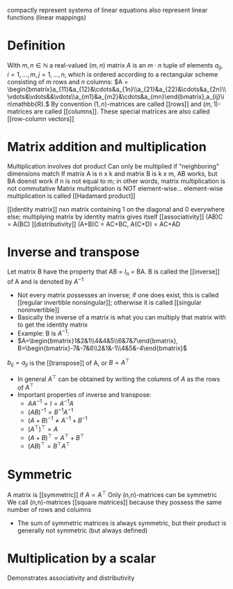 compactly represent systems of linear equations
also represent linear functions (linear mappings)

# Definition
With $m, n \in \mathbb{N}$ a real-valued $(m,n)$ matrix $A$ is an $m\cdot n$ tuple of elements $a_{ij},i=1,...,m,j=1,...,n$, which is ordered according to a rectangular scheme consisting of $m$ rows and $n$ columns:
$A = \begin{bmatrix}a_{11}&a_{12}&\cdots&a_{1n}\\a_{21}&a_{22}&\cdots&a_{2n}\\\vdots&\vdots&&\vdots\\a_{m1}&a_{m2}&\cdots&a_{mn}\end{bmatrix},a_{ij}\in\mathbb{R}.$
By convention $(1,n)$-matrices are called [[rows]] and $(m,1)$-matrices are called [[columns]]. These special matrices are also called [[row-column vectors]]

# Matrix addition and multiplication
Multiplication involves dot product
Can only be multiplied if "neighboring" dimensions match
If matrix A is n x k and matrix B is k x m, AB works, but BA doenst work if n is not equal to m; in other words, matrix multiplication is not commutative
Matrix multiplication is NOT element-wise... element-wise multiplication is called [[Hadamard product]]

[[identity matrix]] nxn matrix containing 1 on the diagonal and 0 everywhere else; multiplying matrix by identity matrix gives itself
[[associativity]] (AB)C = A(BC)
[[distributivity]] (A+B)C = AC+BC, A(C+D) = AC+AD

# Inverse and transpose
Let matrix B have the property that AB = $I_n$ = BA. B is called the [[inverse]] of A and is denoted by $A^{-1}$
- Not every matrix possesses an inverse; if one does exist, this is called [[regular invertible nonsingular]]; otherwise it is called [[singular noninvertible]]
- Basically the inverse of a matrix is what you can multiply that matrix with to get the identity matrix
- Example: B is $A^{-1}$:
- $A=\begin{bmatrix}1&2&1\\4&4&5\\6&7&7\end{bmatrix}, B=\begin{bmatrix}-7&-7&6\\2&1&-1\\4&5&-4\end{bmatrix}$

$b_{ij}=a_{ji}$ is the [[transpose]] of A, or $B=A^\top$
- In general $A^\top$ can be obtained by writing the columns of $A$ as the rows of $A^\top$
- Important properties of inverse and transpose:
	- $AA^{-1}=I=A^{-1}A$
	- $(AB)^{-1}=B^{-1}A^{-1}$
	- $(A+B)^{-1}\neq A^{-1}+B^{-1}$
	- $(A^\top)^\top=A$
	- $(A+B)^\top=A^\top+B^\top$
	- $(AB)^\top=B^\top A^\top$

# Symmetric
A matrix is [[symmetric]] if $A=A^\top$
Only (n,n)-matrices can be symmetric
We call (n,n)-matrices [[square matrices]] because they possess the same number of rows and columns
- The sum of symmetric matrices is always symmetric, but their product is generally not symmetric (but always defined)

# Multiplication by a scalar
Demonstrates associativity and distributivity